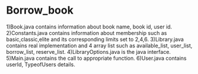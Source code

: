 # Borrow_book
1)Book.java contains information about book name, book id, user id.
2)Constants.java contains information about membership such as basic,classic,elite and its corresponding limits set to 2,4,6.
3)Library.java contains real implementation and 4 array list such as available_list, user_list, borrow_list, reserve_list.
4)LibraryOptions.java is the java interface.
5)Main.java contains the call to appropriate function.
6)User.java contains userId, TypeofUsers details.
